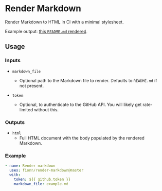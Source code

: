 # Render Markdown

Render Markdown to HTML in CI with a minimal stylesheet.

Example output: [this `README.md` rendered](https://fionn.github.io/render-markdown/).

## Usage

### Inputs

* `markdown_file`
  * Optional path to the Markdown file to render. Defaults to `README.md` if not present.

* `token`
  * Optional, to authenticate to the GitHub API. You will likely get rate-limited without this.

### Outputs

* `html`
  * Full HTML document with the body populated by the rendered Markdown.

### Example

```yaml
- name: Render markdown
  uses: fionn/render-markdown@master
  with:
    token: ${{ github.token }}
    markdown_file: example.md
```
